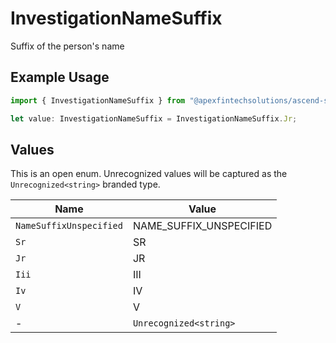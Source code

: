 # InvestigationNameSuffix

Suffix of the person's name

## Example Usage

```typescript
import { InvestigationNameSuffix } from "@apexfintechsolutions/ascend-sdk/models/components";

let value: InvestigationNameSuffix = InvestigationNameSuffix.Jr;
```

## Values

This is an open enum. Unrecognized values will be captured as the `Unrecognized<string>` branded type.

| Name                    | Value                   |
| ----------------------- | ----------------------- |
| `NameSuffixUnspecified` | NAME_SUFFIX_UNSPECIFIED |
| `Sr`                    | SR                      |
| `Jr`                    | JR                      |
| `Iii`                   | III                     |
| `Iv`                    | IV                      |
| `V`                     | V                       |
| -                       | `Unrecognized<string>`  |